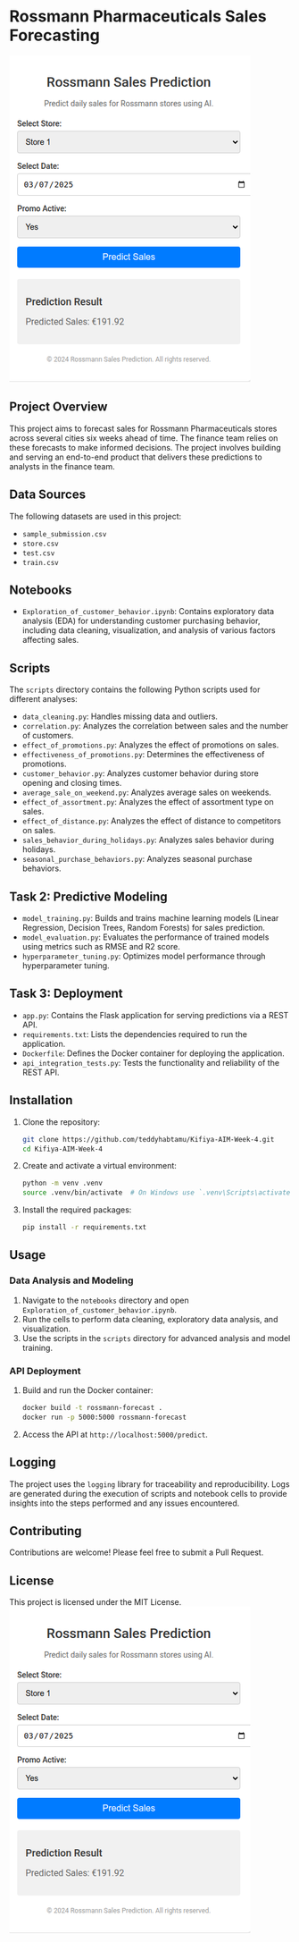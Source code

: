 # Rossmann Pharmaceuticals Sales Forecasting

![alt text](image-1.png)

## Project Overview

This project aims to forecast sales for Rossmann Pharmaceuticals stores across several cities six weeks ahead of time. The finance team relies on these forecasts to make informed decisions. The project involves building and serving an end-to-end product that delivers these predictions to analysts in the finance team.

## Data Sources

The following datasets are used in this project:
- `sample_submission.csv`
- `store.csv`
- `test.csv`
- `train.csv`

## Notebooks

- `Exploration_of_customer_behavior.ipynb`: Contains exploratory data analysis (EDA) for understanding customer purchasing behavior, including data cleaning, visualization, and analysis of various factors affecting sales.

## Scripts

The `scripts` directory contains the following Python scripts used for different analyses:

- `data_cleaning.py`: Handles missing data and outliers.
- `correlation.py`: Analyzes the correlation between sales and the number of customers.
- `effect_of_promotions.py`: Analyzes the effect of promotions on sales.
- `effectiveness_of_promotions.py`: Determines the effectiveness of promotions.
- `customer_behavior.py`: Analyzes customer behavior during store opening and closing times.
- `average_sale_on_weekend.py`: Analyzes average sales on weekends.
- `effect_of_assortment.py`: Analyzes the effect of assortment type on sales.
- `effect_of_distance.py`: Analyzes the effect of distance to competitors on sales.
- `sales_behavior_during_holidays.py`: Analyzes sales behavior during holidays.
- `seasonal_purchase_behaviors.py`: Analyzes seasonal purchase behaviors.

## Task 2: Predictive Modeling

- `model_training.py`: Builds and trains machine learning models (Linear Regression, Decision Trees, Random Forests) for sales prediction.
- `model_evaluation.py`: Evaluates the performance of trained models using metrics such as RMSE and R2 score.
- `hyperparameter_tuning.py`: Optimizes model performance through hyperparameter tuning.

## Task 3: Deployment

- `app.py`: Contains the Flask application for serving predictions via a REST API.
- `requirements.txt`: Lists the dependencies required to run the application.
- `Dockerfile`: Defines the Docker container for deploying the application.
- `api_integration_tests.py`: Tests the functionality and reliability of the REST API.

## Installation

1. Clone the repository:
    ```sh
    git clone https://github.com/teddyhabtamu/Kifiya-AIM-Week-4.git
    cd Kifiya-AIM-Week-4
    ```

2. Create and activate a virtual environment:
    ```sh
    python -m venv .venv
    source .venv/bin/activate  # On Windows use `.venv\Scripts\activate`
    ```

3. Install the required packages:
    ```sh
    pip install -r requirements.txt
    ```

## Usage

### Data Analysis and Modeling
1. Navigate to the `notebooks` directory and open `Exploration_of_customer_behavior.ipynb`.
2. Run the cells to perform data cleaning, exploratory data analysis, and visualization.
3. Use the scripts in the `scripts` directory for advanced analysis and model training.

### API Deployment
1. Build and run the Docker container:
    ```sh
    docker build -t rossmann-forecast .
    docker run -p 5000:5000 rossmann-forecast
    ```
2. Access the API at `http://localhost:5000/predict`.

## Logging

The project uses the `logging` library for traceability and reproducibility. Logs are generated during the execution of scripts and notebook cells to provide insights into the steps performed and any issues encountered.

## Contributing

Contributions are welcome! Please feel free to submit a Pull Request.

## License

This project is licensed under the MIT License.
![alt text](image.png)
